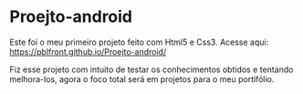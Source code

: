 # Proejto-android
 Este foi o meu primeiro projeto feito com Html5 e Css3.
 Acesse aqui: https://pblfront.github.io/Proejto-android/

 Fiz esse projeto com intuito de testar os conhecimentos obtidos e tentando melhora-los, agora o foco total será em projetos para o meu portifólio.
